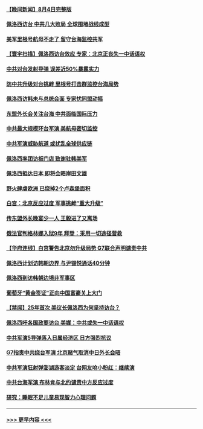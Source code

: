 #### [【晚间新闻】8月4日完整版](../pages/prog202/a103495125.md?t=08051801) 
#### [佩洛西访台 中共几大败局 全球围堵战线成型](../pages/prog202/a103495173.md?t=08051801) 
#### [美军里根号航母不走了 留守台海监控共军](../pages/prog202/a103495210.md?t=08051801) 
#### [【寰宇扫描】佩洛西访台效应 专家：北京正丧失一中话语权](../pages/prog202/a103495177.md?t=08051801) 
#### [中共对台发射导弹 误差近50%暴露实力](../pages/prog202/a103495135.md?t=08051801) 
#### [防中共升级对台挑衅 里根号打击群监控台海局势](../pages/prog202/a103494991.md?t=08051801) 
#### [佩洛西访韩未与总统会面 专家忧同盟动摇](../pages/prog202/a103494818.md?t=08051801) 
#### [东盟外长会关注台海 中共面临国际压力](../pages/prog202/a103495004.md?t=08051801) 
#### [中共最大规模环台军演 美航母密切监控](../pages/prog202/a103495002.md?t=08051801) 
#### [中共军演威胁航道 或扰乱全球供应链](../pages/prog202/a103495019.md?t=08051801) 
#### [佩洛西率团访板门店 致谢驻韩美军](../pages/prog202/a103495009.md?t=08051801) 
#### [佩洛西抵达日本 即将会晤岸田文雄](../pages/prog202/a103494954.md?t=08051801) 
#### [野火肆虐欧洲 已烧掉2个卢森堡面积](../pages/prog202/a103494956.md?t=08051801) 
#### [白宫：北京反应过度 军事挑衅“重大升级”](../pages/prog202/a103494893.md?t=08051801) 
#### [传东盟外长晚宴少一人 王毅进了又离场](../pages/prog202/a103494843.md?t=08051801) 
#### [俄法官判格林娜入狱9年 拜登：采用一切途径营救](../pages/prog202/a103494667.md?t=08051801) 
#### [【华府连线】白宫警告北京勿升级局势 G7联合声明谴责中共](../pages/prog202/a103494824.md?t=08051801) 
#### [佩洛西计划访韩朝边界 与尹锡悦通话40分钟](../pages/prog202/a103494822.md?t=08051801) 
#### [佩洛西到访韩朝边境非军事区](../pages/prog202/a103494800.md?t=08051801) 
#### [葡萄牙“黄金签证”正向中国富豪关上大门](../pages/prog202/a103494646.md?t=08051801) 
#### [【禁闻】25年首次 美议长佩洛西为何坚持访台？](../pages/prog202/a103494731.md?t=08051801) 
#### [佩洛西吁各国政要访台 美媒：中共或失一中话语权](../pages/prog202/a103494697.md?t=08051801) 
#### [中共军演5导弹落入日属经济区 日方强烈抗议](../pages/prog202/a103494702.md?t=08051801) 
#### [G7指责中共绕台军演 北京赌气取消中日外长会晤](../pages/prog202/a103494663.md?t=08051801) 
#### [中共军演狂射弹澎湖游客淡定 台网友呛小粉红：继续演](../pages/prog202/a103494661.md?t=08051801) 
#### [中共台海军演 布林肯与北约谴责中方反应过度](../pages/prog202/a103494650.md?t=08051801) 
#### [研究：睡眠不足儿童易现智力心理问题](../pages/prog202/a103494567.md?t=08051801) 

----
#### [ >>> 更早内容 <<< ](../indexes/prog202-earlier.md)
